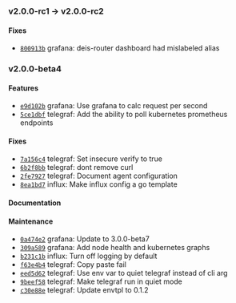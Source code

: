 ### v2.0.0-rc1 -> v2.0.0-rc2

#### Fixes

- [`800913b`](https://github.com/deis/monitor/commit/800913b2bdb35604cd69513803a61a9f70bf850d) grafana: deis-router dashboard had mislabeled alias

### v2.0.0-beta4

#### Features

 - [`e9d102b`](https://github.com/deis/monitor/commit/e9d102b06667efadb43c34d9e1b6dd08e5ee6efd) grafana: Use grafana to calc request per second
 - [`5ce1dbf`](https://github.com/deis/monitor/commit/5ce1dbf3484eb3a43b60f6f8c3cdd62b56f06fe3) telegraf: Add the ability to poll kubernetes prometheus endpoints

#### Fixes

 - [`7a156c4`](https://github.com/deis/monitor/commit/7a156c47e50ecdcad1af2068a5bab34720a0bc70) telegraf: Set insecure verify to true
 - [`6b2f8bb`](https://github.com/deis/monitor/commit/6b2f8bbba593412cf0811c46c952cd4465df95df) telegraf: dont remove curl
 - [`2fe7927`](https://github.com/deis/monitor/commit/2fe79274650d141febce12dcf3fbfabdb1b0e600) telegraf: Document agent configuration
 - [`8ea1bd7`](https://github.com/deis/monitor/commit/8ea1bd79c96ee6d7491baa2aecb11e335a454406) influx: Make influx config a go template

#### Documentation


#### Maintenance

 - [`0a474e2`](https://github.com/deis/monitor/commit/0a474e2d99b035ff14805ca8009c834994b36469) grafana: Update to 3.0.0-beta7
 - [`309a589`](https://github.com/deis/monitor/commit/309a589d10ca46e03adebc708bfc8739c8866ea8) grafana: Add node health and kubernetes graphs
 - [`b231c1b`](https://github.com/deis/monitor/commit/b231c1bd834c692176ddbc6e4358c9d1a776fb41) influx: Turn off logging by default
 - [`f63e4b4`](https://github.com/deis/monitor/commit/f63e4b4824deef4b2e2a45af737323345ccc8081) telegraf: Copy paste fail
 - [`eed5d62`](https://github.com/deis/monitor/commit/eed5d6227d214b857a770dae86bb9f67c55eeece) telegraf: Use env var to quiet telegraf instead of cli arg
 - [`9beef58`](https://github.com/deis/monitor/commit/9beef585a96fb3f96eed0bc803e5c3fedb2c03cb) telegraf: Make telegraf run in quiet mode
 - [`c30e88e`](https://github.com/deis/monitor/commit/c30e88ea60780ac6ef238e05e584c4677c5b8aab) telegraf: Update envtpl to 0.1.2
